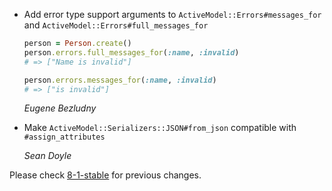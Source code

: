 *   Add error type support arguments to `ActiveModel::Errors#messages_for` and `ActiveModel::Errors#full_messages_for`

    ```ruby
    person = Person.create()
    person.errors.full_messages_for(:name, :invalid)
    # => ["Name is invalid"]

    person.errors.messages_for(:name, :invalid)
    # => ["is invalid"]
    ```

    *Eugene Bezludny*

*   Make `ActiveModel::Serializers::JSON#from_json` compatible with `#assign_attributes`

    *Sean Doyle*

Please check [8-1-stable](https://github.com/rails/rails/blob/8-1-stable/activemodel/CHANGELOG.md) for previous changes.
